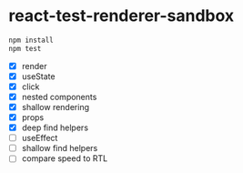# react-test-renderer-sandbox

```bash
npm install
npm test
```

- [x] render
- [x] useState
- [x] click
- [x] nested components
- [x] shallow rendering
- [x] props
- [x] deep find helpers
- [ ] useEffect
- [ ] shallow find helpers
- [ ] compare speed to RTL
